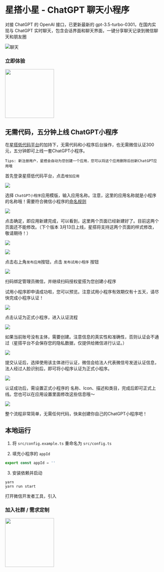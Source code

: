# 星搭小星 - ChatGPT 聊天小程序

对接 ChatGPT 的 OpenAI 接口，已更新最新的 gpt-3.5-turbo-0301，在国内实现与 ChatGPT 实时聊天，包含会话界面和聊天界面，一键分享聊天记录到微信聊天和朋友圈

![聊天](./images/3.png)

### 立即体验

<img src="./images/qrcode_new.jpg" width="160px" />

## 无需代码，五分钟上线 ChatGPT小程序

在[星搭低代码平台](https://staringos.com)的加持下，无需代码和小程序后台操作，也无需微信认证300元，五分钟即可上线一套ChatGPT小程序。

    Tips: 新注册用户，星搭会自动为您创建一个应用，您可以将这个应用删除后创新ChatGPT应用哦

首先登录星搭低代码平台，点击`增加应用`

![](./images/tenmins/01.png)

选择 `ChatGPT小程序`应用模版，输入应用名称。注意，这里的应用名称就是小程序的名称哦！需要符合微信小程序的[命名规则](https://kf.qq.com/faq/170109umMvm6170109MZNnYV.html)

![](./images/tenmins/02.png)

点击确定，即应用新建完成，可以看到，这里两个页面已经新建好了。目前这两个页面还不能修改。（下个版本 3月13日上线，星搭将支持这两个页面的样式修改，敬请期待！）

![](./images/tenmins/-1.png)

![](./images/tenmins/03.png)

点击右上角`发布应用`按钮，点击 `发布试用小程序` 按钮

![](./images/tenmins/04.png)

扫码绑定管理员微信，并继续扫码授权星搭为您创建小程序

试用小程序即申请成功啦，您可以预览。注意试用小程序有效期仅有十五天，请尽快完成小程序认证！

![](./images/tenmins/05.png)

点击认证为正式小程序，进入认证流程

![](./images/tenmins/06.png)

如果当前账号没有主体，需要创建。注意信息的真实性和准确性，否则认证会不通过（星搭平台不会保存您的隐私数据，仅提供给微信进行认证​。）

![](./images/tenmins/07.png)

​提交认证后，选择使用该主体进行认证，微信会给法人代表微信号发送认证信息，法人经过人脸识别后，即可将小程序认证为正式小程序。

![](./images/tenmins/08.png)

认证成功后，需设置正式小程序的 名称、Icon、描述和类目，完成后即可正式上线。您也可以在应用设置里面修改这些信息哦～

![](./images/tenmins/09.png)

整个流程非常简单，无需任何代码，快来创建你自己的ChatGPT小程序吧！

## 本地运行

1. 将 `src/config.example.ts` 重命名为 `src/config.ts`

2. 填充小程序的 `appId`
```ts
export const appId = ''
```

3. 安装依赖并启动
```shell
yarn
yarn run start
```

打开微信开发者工具，引入

### 加入社群 / 需求定制

<img src="./images/ew-qrcode.jpg" width="160px" />
